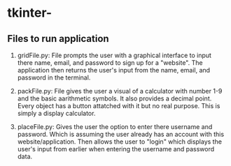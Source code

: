 # tkinter-

## Files to run application
1. gridFile.py: File prompts the user with a graphical interface to input there name, email, and password to sign up for a "website". The application then returns the user's input from the name, email, and password in the terminal.
   
2. packFile.py: File gives the user a visual of a calculator with number 1-9 and the basic aarithmetic symbols. It also provides a decimal point. Every object has a button attatched with it but no real purpose. This is simply a display calculator.

3. placeFile.py: Gives the user the option to enter there username and password. Which is assuming the user already has an account with this website/application. Then allows the user to "login" which displays the user's input from earlier when entering the username and password data. 
    
